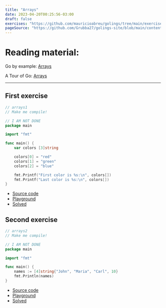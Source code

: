 ```yaml
---
title: "Arrays"
date: 2023-04-20T00:25:56-03:00
draft: false
exercises: "https://github.com/mauricioabreu/golings/tree/main/exercises/arrays"
pageSource: "https://github.com/Grubba27/golings-site/blob/main/content/exercises/arrays.md"
---
```

# Reading material:

Go by example: [Arrays](https://gobyexample.com/arrays)

A Tour of Go: [Arrays](https://go.dev/tour/moretypes/6)

---


##  First exercise

```go
// arrays1
// Make me compile!

// I AM NOT DONE
package main

import "fmt"

func main() {
	var colors [3]string

	colors[0] = "red"
	colors[1] = "green"
	colors[2] = "blue"

	fmt.Printf("First color is %s:\n", colors[])
	fmt.Printf("Last color is %s:\n", colors[])
}
```

 - [Source code](https://github.com/mauricioabreu/golings/blob/main/exercises/arrays/arrays1/main.go) 
 - [Playground](https://go.dev/play/p/AoEkJ9s_m_h) 
 - [Solved](https://go.dev/play/p/NwbqPNo4Wf2)


 ##  Second exercise

```go
// arrays2
// Make me compile!

// I AM NOT DONE
package main

import "fmt"

func main() {
	names := [4]string{"John", "Maria", "Carl", 10}
	fmt.Println(names)
}
```
 - [Source code](https://github.com/mauricioabreu/golings/blob/main/exercises/arrays/arrays2/main.go) 
 - [Playground](https://go.dev/play/p/8RwWAQfC6u_5) 
 - [Solved](https://go.dev/play/p/E504lokYVJA)
